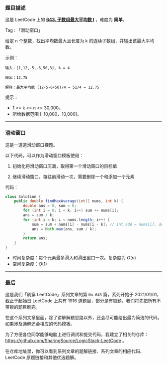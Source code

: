 ### 题目描述

这是 LeetCode 上的 **[643. 子数组最大平均数 I](https://leetcode-cn.com/problems/maximum-average-subarray-i/solution/hua-dong-chuang-kou-luo-ti-han-mo-ban-by-buo3/)** ，难度为 **简单**。

Tag : 「滑动窗口」




给定 n 个整数，找出平均数最大且长度为 k 的连续子数组，并输出该最大平均数。


示例：
```
输入：[1,12,-5,-6,50,3], k = 4

输出：12.75

解释：最大平均数 (12-5-6+50)/4 = 51/4 = 12.75
```

提示：
* 1 <= k <= n <= 30,000。
* 所给数据范围 [-10,000，10,000]。

---

### 滑动窗口

这是一道道滑动窗口裸题。

以下代码，可以作为滑动窗口模板使用：

1. 初始化将滑动窗口压满，取得第一个滑动窗口的目标值

2. 继续滑动窗口，每往前滑动一次，需要删除一个和添加一个元素

代码：
```java
class Solution {
    public double findMaxAverage(int[] nums, int k) {
        double ans = 0, sum = 0;
        for (int i = 0; i < k; i++) sum += nums[i];
        ans = sum / k;
        for (int i = k; i < nums.length; i++) {
            sum = sum + nums[i] - nums[i - k]; // int add = nums[i], del = nums[i - k];
            ans = Math.max(ans, sum / k);
        }
        return ans;
    }
}
```
* 时间复杂度：每个元素最多滑入和滑出窗口一次。复杂度为 $O(n)$
* 空间复杂度：$O(1)$

---

### 最后

这是我们「刷穿 LeetCode」系列文章的第 `No.643` 篇，系列开始于 2021/01/01，截止于起始日 LeetCode 上共有 1916 道题目，部分是有锁题，我们将先把所有不带锁的题目刷完。

在这个系列文章里面，除了讲解解题思路以外，还会尽可能给出最为简洁的代码。如果涉及通解还会相应的代码模板。

为了方便各位同学能够电脑上进行调试和提交代码，我建立了相关的仓库：https://github.com/SharingSource/LogicStack-LeetCode 。

在仓库地址里，你可以看到系列文章的题解链接、系列文章的相应代码、LeetCode 原题链接和其他优选题解。

